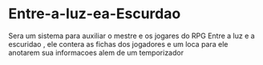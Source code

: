 # Entre-a-luz-ea-Escurdao
Sera um sistema para auxiliar o mestre e os jogares do RPG Entre  a luz e a escuridao , ele contera as fichas dos jogadores  e um loca para ele anotarem sua informacoes alem de um temporizador
